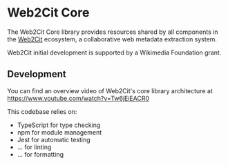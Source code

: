 # Web2Cit Core
The Web2Cit Core library provides resources shared by all components in the
[Web2Cit](https://meta.wikimedia.org/wiki/Web2Cit) ecosystem, a collaborative
web metadata extraction system.

Web2Cit initial development is supported by a Wikimedia Foundation grant.

## Development
You can find an overview video of Web2Cit's core library architecture at
https://www.youtube.com/watch?v=Tw6jEiEACR0

This codebase relies on:
* TypeScript for type checking
* npm for module management
* Jest for automatic testing
* ... for linting
* ... for formatting
